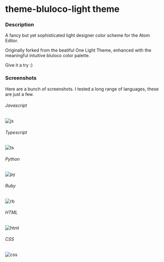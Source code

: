 # theme-bluloco-light theme

### Description
A fancy but yet sophisticated light designer color scheme for the Atom Editor.

Originally forked from the beatiful One Light Theme, enhanced with the meaningful intuitive bluloco color palette.

Give it a try :)

### Screenshots
Here are a bunch of screenshots.
I tested a long range of languages, these are just a few.

###### Javascript
![js](https://raw.githubusercontent.com/uloco/theme-bluloco-light/master/screenshots/js.png)

###### Typescript
![ts](https://raw.githubusercontent.com/uloco/theme-bluloco-light/master/screenshots/ts.png)

###### Python
![py](https://raw.githubusercontent.com/uloco/theme-bluloco-light/master/screenshots/py.png)

###### Ruby
![rb](https://raw.githubusercontent.com/uloco/theme-bluloco-light/master/screenshots/rb.png)

###### HTML
![html](https://raw.githubusercontent.com/uloco/theme-bluloco-light/master/screenshots/html.png)

###### CSS
![css](https://raw.githubusercontent.com/uloco/theme-bluloco-light/master/screenshots/css.png)

